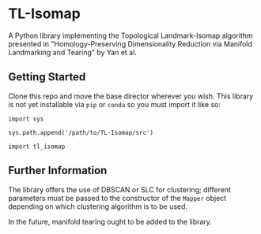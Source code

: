 # TL-Isomap

A Python library implementing the Topological Landmark-Isomap algorithm presented in "Homology-Preserving Dimensionality Reduction via Manifold Landmarking and Tearing" by Yan et al.

## Getting Started

Clone this repo and move the base director wherever you wish. This library is not yet installable via `pip` or `conda` so you must import it like so:

```
import sys

sys.path.append('/path/to/TL-Isomap/src')

import tl_isomap
```

## Further Information

The library offers the use of DBSCAN or SLC for clustering; different parameters must be passed to the constructor of the `Mapper` object depending on which clustering algorithm is to be used.

In the future, manifold tearing ought to be added to the library.

